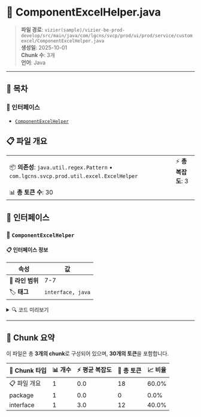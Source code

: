 # 📄 ComponentExcelHelper.java

> **파일 경로**: `vizier(sample)/vizier-be-prod-develop/src/main/java/com/lgcns/svcp/prod/ui/prod/service/customexcel/ComponentExcelHelper.java`  
> **생성일**: 2025-10-01  
> **Chunk 수**: 3개  
> **언어**: Java
---




## 📑 목차

### 🔌 인터페이스
- [`ComponentExcelHelper`](#interface-componentexcelhelper)


## 📋 파일 개요

| | |
|--|--|
| 📦 **의존성**: `java.util.regex.Pattern` • `com.lgcns.svcp.prod.util.excel.ExcelHelper` | ⚡ **총 복잡도**: 3 |
| 📊 **총 토큰 수**: 30 |  |




## 🔌 인터페이스

### <a id="interface-componentexcelhelper"></a>🔌 `ComponentExcelHelper`


#### 📋 인터페이스 정보

| 속성 | 값 |
|------|----|
| 📍 **라인 범위** | 7-7 |
| 🏷️ **태그** | `interface, java` |
<details>
<summary>🔍 코드 미리보기</summary>

```java
public interface ComponentExcelHelper extends ExcelHelper {
	Pattern DATABASE_DATE_PATTERN = Pattern.compile("\\d{4}-\\d{2}-\\d{2} \\d{2}:\\d{2}:\\d{2}");
}...
```

**Chunk 정보**
- 🆔 **ID**: `eae440d4b9da`
- 📊 **토큰**: 12

</details>

---




## 🧩 Chunk 요약

이 파일은 총 **3개의 chunk**로 구성되어 있으며, **30개의 토큰**을 포함합니다.

| 🧩 Chunk 타입 | 📊 개수 | ⚡ 평균 복잡도 | 📝 총 토큰 | 📈 비율 |
|---------------|--------|-------------|----------|--------|
| 📋 파일 개요 | 1 | 0.0 | 18 | 60.0% |
| package | 1 | 0.0 | 0 | 0.0% |
| interface | 1 | 3.0 | 12 | 40.0% |

